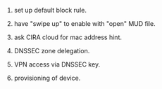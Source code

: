 1) set up default block rule.
2) have "swipe up" to enable with "open" MUD file.
3) ask CIRA cloud for mac address hint.

4) DNSSEC zone delegation.
5) VPN access via DNSSEC key.

6) provisioning of device.

